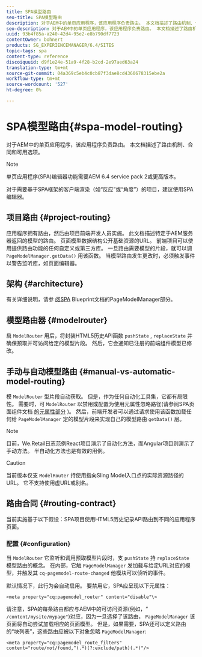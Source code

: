 ```yaml
---
title: SPA模型路由
seo-title: SPA模型路由
description: 对于AEM中的单页应用程序，该应用程序负责路由。 本文档描述了路由机制、合同和可用选项。
seo-description: 对于AEM中的单页应用程序，该应用程序负责路由。 本文档描述了路由机制、合同和可用选项。
uuid: 93b4f85a-a240-42d4-95e2-e8b790df7723
contentOwner: bohnert
products: SG_EXPERIENCEMANAGER/6.4/SITES
topic-tags: spa
content-type: reference
discoiquuid: d9f1e24e-51a9-4f28-b2cd-2e97aed63a24
translation-type: tm+mt
source-git-commit: 04a369c5eb4c0cb87f3dae8cd4360678315ebe2a
workflow-type: tm+mt
source-wordcount: '527'
ht-degree: 0%

---
```



# SPA模型路由{#spa-model-routing}

对于AEM中的单页应用程序，该应用程序负责路由。 本文档描述了路由机制、合同和可用选项。

>[!NOTE]
>
>单页应用程序(SPA)编辑器功能需要AEM 6.4 service pack 2或更高版本。
>
>对于需要基于SPA框架的客户端渲染（如“反应”或“角度”）的项目，建议使用SPA编辑器。

## 项目路由 {#project-routing}

应用程序拥有路由，然后由项目前端开发人员实施。 此文档描述特定于AEM服务器返回的模型的路由。 页面模型数据结构公开基础资源的URL。 前端项目可以使用提供路由功能的任何自定义或第三方库。 一旦路由需要模型的片段，就可以调 `PageModelManager.getData()` 用该函数。 当模型路由发生更改时，必须触发事件以警告监听库，如页面编辑器。

## 架构 {#architecture}

有关详细说明，请参 [阅SPA](/help/sites-developing/spa-blueprint.md#pagemodelmanager) Blueprint文档的PageModelManager部分。

## 模型路由器 {#modelrouter}

启 `ModelRouter` 用后，将封装HTML5历史API函数 `pushState` , `replaceState` 并确保预取并可访问给定的模型片段。 然后，它会通知已注册的前端组件模型已修改。

## 手动与自动模型路由 {#manual-vs-automatic-model-routing}

模 `ModelRouter` 型片段自动获取。 但是，作为任何自动化工具集，它都有局限性。 需要时，可 `ModelRouter` 以禁用或配置为使用元属性忽略路径(请参阅SPA页面组件文档 [的元属性部分](/help/sites-developing/spa-page-component.md) )。 然后，前端开发者可以通过请求使用该函数加载任何给 `PageModelManager` 定的模型片段来实现自己的模型路由 `getData()` 层。

>[!NOTE]
>
>目前，We.Retail日志范例React项目演示了自动化方法，而Angular项目则演示了手动方法。 半自动化方法也是有效的用例。

>[!CAUTION]
>
>当前版本仅支 `ModelRouter` 持使用指向Sling Model入口点的实际资源路径的URL。 它不支持使用虚URL或别名。

## 路由合同 {#routing-contract}

当前实施基于以下假设：SPA项目使用HTML5历史记录API路由到不同的应用程序页面。

### 配置 {#configuration}

当 `ModelRouter` 它监听和调用预取模型片段时，支 `pushState` 持 `replaceState` 模型路由的概念。 在内部，它触 `PageModelManager` 发加载与给定URL对应的模型，并触发其 `cq-pagemodel-route-changed` 他模块可以侦听的事件。

默认情况下，此行为会自动启用。 要禁用它，SPA应呈现以下元属性：

```
<meta property="cq:pagemodel_router" content="disable"\>
```

请注意，SPA的每条路由都应与AEM中的可访问资源(例如，“ `/content/mysite/mypage"`)对应，因为一旦选择了该路由， `PageModelManager` 该页面将自动尝试加载相应的页面模型。 但是，如果需要，SPA还可以定义路由的“块列表”，这些路由应被以下对象忽略 `PageModelManager`:

```
<meta property="cq:pagemodel_route_filters" content="route/not/found,^(.*)(?:exclude/path)(.*)"/>
```
